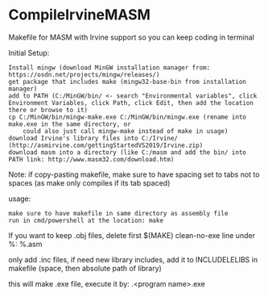 # CompileIrvineMASM
Makefile for MASM with Irvine support so you can keep coding in terminal

Initial Setup:

	Install mingw (download MinGW installation manager from: https://osdn.net/projects/mingw/releases/)
	get package that includes make (mingw32-base-bin from installation manager)
	add to PATH (C:/MinGW/bin/ <- search "Environmental variables", click Environment Variables, click Path, click Edit, then add the location there or browse to it)
	cp C:/MinGW/bin/mingw-make.exe C:/MinGW/bin/mingw.exe (rename into make.exe in the same directory, or
		could also just call mingw-make instead of make in usage)
	download Irvine's library files into C:/Irvine/ (http://asmirvine.com/gettingStartedVS2019/Irvine.zip)
	download masm into a directory (like C:/masm and add the bin/ into PATH link: http://www.masm32.com/download.htm)
  Note: if copy-pasting makefile, make sure to have spacing set to tabs not to spaces (as make only compiles if its tab spaced)

usage:

	make sure to have makefile in same directory as assembly file
	run in cmd/powershell at the location: make
  If you want to keep .obj files, delete first $(MAKE) clean-no-exe line under %: %.asm

only add .inc files, if need new library includes, add it to INCLUDELELIBS in makefile (space, then absolute path of library)

this will make .exe file, execute it by: .\<program name>.exe
